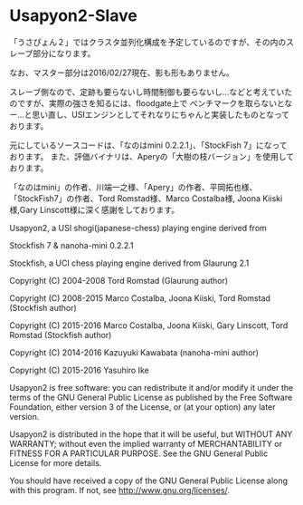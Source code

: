 # Usapyon2-Slave

「うさぴょん２」ではクラスタ並列化構成を予定しているのですが、その内のスレーブ部分になります。

なお、マスター部分は2016/02/27現在、影も形もありません。

スレーブ側なので、定跡も要らないし時間制御も要らないし…などと考えていたのですが、実際の強さを知るには、floodgate上で
ベンチマークを取らないとなー…と思い直し、USIエンジンとしてそれなりにちゃんと実装したものとなっております。

元にしているソースコードは、「なのはmini 0.2.2.1」、「StockFish 7」になっております。
また、評価バイナリは、Aperyの「大樹の枝バージョン」を使用しております。

「なのはmini」の作者、川端一之様、「Apery」の作者、平岡拓也様、
「StockFish7」の作者、Tord Romstad様、Marco Costalba様, Joona Kiiski様,Gary Linscott様に深く感謝をしております。


  Usapyon2, a USI shogi(japanese-chess) playing engine derived from 

  Stockfish 7 & nanoha-mini 0.2.2.1

  Stockfish, a UCI chess playing engine derived from Glaurung 2.1

  Copyright (C) 2004-2008 Tord Romstad (Glaurung author)

  Copyright (C) 2008-2015 Marco Costalba, Joona Kiiski, Tord Romstad  (Stockfish author)

  Copyright (C) 2015-2016 Marco Costalba, Joona Kiiski, Gary Linscott, Tord Romstad  (Stockfish author)

  Copyright (C) 2014-2016 Kazuyuki Kawabata (nanoha-mini author)

  Copyright (C) 2015-2016 Yasuhiro Ike


  Usapyon2 is free software: you can redistribute it and/or modify
  it under the terms of the GNU General Public License as published by
  the Free Software Foundation, either version 3 of the License, or
  (at your option) any later version.

  Usapyon2 is distributed in the hope that it will be useful,
  but WITHOUT ANY WARRANTY; without even the implied warranty of
  MERCHANTABILITY or FITNESS FOR A PARTICULAR PURPOSE.  See the
  GNU General Public License for more details.

  You should have received a copy of the GNU General Public License
  along with this program.  If not, see <http://www.gnu.org/licenses/>.
